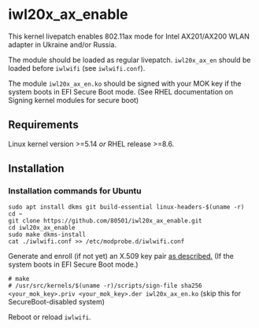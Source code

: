 # iwl20x_ax_enable
This kernel livepatch enables 802.11ax mode for Intel AX201/AX200 WLAN adapter in Ukraine and/or Russia.

The module should be loaded as regular livepatch. `iwl20x_ax_en` should be loaded before `iwlwifi` (see `iwlwifi.conf`).

The module `iwl20x_ax_en.ko` should be signed with your MOK key if the system boots in EFI Secure Boot mode. (See RHEL documentation on Signing kernel modules for secure boot)

## Requirements
Linux kernel version >=5.14 _or_ RHEL release >=8.6.

## Installation 

### Installation commands for Ubuntu
```
sudo apt install dkms git build-essential linux-headers-$(uname -r)
cd ~
git clone https://github.com/80501/iwl20x_ax_enable.git
cd iwl20x_ax_enable
sudo make dkms-install
cat ./iwlwifi.conf >> /etc/modprobe.d/iwlwifi.conf  
``` 

Generate and enroll (if not yet) an X.509 key pair [as described.](https://docs.fedoraproject.org/en-US/fedora/latest/system-administrators-guide/kernel-module-driver-configuration/Working_with_Kernel_Modules/) (If the system boots in EFI Secure Boot mode.)

`# make`  
`# /usr/src/kernels/$(uname -r)/scripts/sign-file sha256 <your_mok_key>.priv <your_mok_key>.der iwl20x_ax_en.ko` (skip this for SecureBoot-disabled system)  


Reboot or reload `iwlwifi`.
